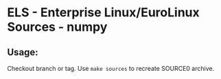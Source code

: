 # ELS - Enterprise Linux/EuroLinux Sources - numpy
 
## Usage:
  Checkout branch or tag. Use `make sources` to recreate  SOURCE0 archive.

